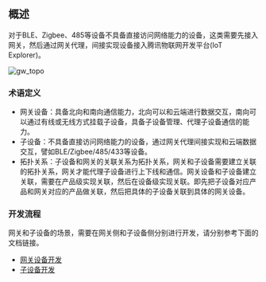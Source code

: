 ## 概述
对于BLE、Zigbee、485等设备不具备直接访问网络能力的设备，这类需要先接入网关，然后通过网关代理，间接实现设备接入腾讯物联网开发平台(IoT Explorer)。

![gw_topo](https://main.qcloudimg.com/raw/f419fff3725378c770b7264ddb93b170.svg)

### 术语定义
- 网关设备：具备北向和南向通信能力，北向可以和云端进行数据交互，南向可以通过有线或无线方式挂载子设备，具备子设备管理、代理子设备通信的能力。
- 子设备：不具备直接访问网络能力的设备，通过网关代理间接实现和云端数据交互，譬如BLE/Zigbee/485/433等设备。
- 拓扑关系：子设备和网关的关联关系为拓扑关系，网关和子设备需要建立关联的拓扑关系，网关才能代理子设备进行上下线和通信。网关设备和子设备建立关联，需要在产品级实现关联，然后在设备级实现关联。即先把子设备对应产品和网关对应的产品做关联，然后把具体的子设备关联到具体的网关设备。

### 开发流程

网关和子设备的场景，需要在网关侧和子设备侧分别进行开发，请分别参考下面的文档链接。
- [网关设备开发](设备开发指南\网关及子设备开发\网关设备接入指引)
- [子设备开发](设备开发指南\网关及子设备开发\子设备接入指引)

